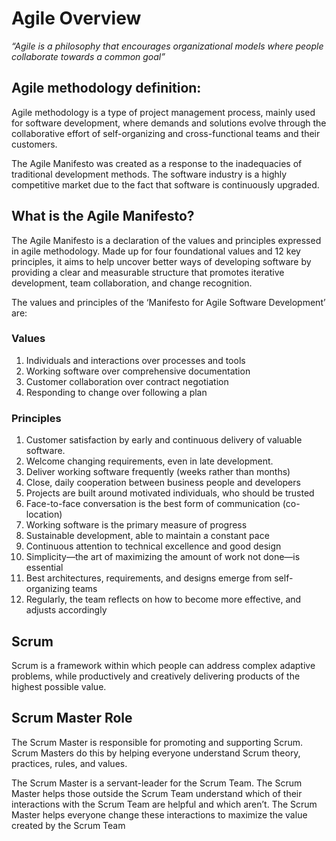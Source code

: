 # Agile Overview

_“Agile is a philosophy that encourages organizational models where people collaborate towards a common goal”_

## Agile methodology definition:

Agile methodology is a type of project management process, mainly used for software development, where demands and solutions evolve through the collaborative effort of self-organizing and cross-functional teams and their customers.

The Agile Manifesto was created as a response to the inadequacies of traditional development methods. The software industry is a highly competitive market due to the fact that software is continuously upgraded.

## What is the Agile Manifesto?

The Agile Manifesto is a declaration of the values and principles expressed in agile methodology. Made up for four foundational values and 12 key principles, it aims to help uncover better ways of developing software by providing a clear and measurable structure that promotes iterative development, team collaboration, and change recognition.

The values and principles of the ‘Manifesto for Agile Software Development’ are:

### Values

1. Individuals and interactions over processes and tools
2. Working software over comprehensive documentation
3. Customer collaboration over contract negotiation
4. Responding to change over following a plan

### Principles

1.  Customer satisfaction by early and continuous delivery of valuable software.
2.  Welcome changing requirements, even in late development.
3.  Deliver working software frequently (weeks rather than months)
4.  Close, daily cooperation between business people and developers
5.  Projects are built around motivated individuals, who should be trusted
6.  Face-to-face conversation is the best form of communication (co-location)
7.  Working software is the primary measure of progress
8.  Sustainable development, able to maintain a constant pace
9.  Continuous attention to technical excellence and good design
10. Simplicity—the art of maximizing the amount of work not done—is essential
11. Best architectures, requirements, and designs emerge from self-organizing teams
12. Regularly, the team reflects on how to become more effective, and adjusts accordingly

## Scrum

Scrum is a framework within which people can address complex adaptive problems, while productively and creatively delivering products of the highest possible value.

## Scrum Master Role

The Scrum Master is responsible for promoting and supporting Scrum. Scrum Masters do this by helping everyone understand Scrum theory, practices, rules, and values.

The Scrum Master is a servant-leader for the Scrum Team. The Scrum Master helps those outside the Scrum Team understand which of their interactions with the Scrum Team are helpful and which aren’t. The Scrum Master helps everyone change these interactions to maximize the value created by the Scrum Team
